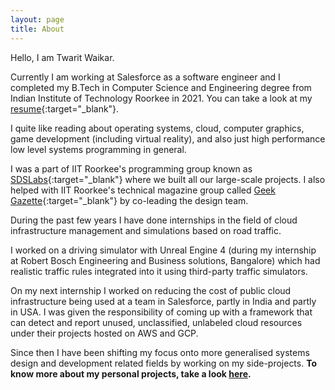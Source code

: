 ```yaml
---
layout: page
title: About
---
```


Hello, I am Twarit Waikar.

Currently I am working at Salesforce as a software engineer and I completed my B.Tech in Computer Science and Engineering degree from Indian Institute of Technology Roorkee in 2021. You can take a look at my [resume](https://twaritwaikar.github.io/assets/Twarit_Waikar_Resume.pdf){:target="\_blank"}.

I quite like reading about operating systems, cloud, computer graphics, game development (including virtual reality), and also just high performance low level systems programming in general.

I was a part of IIT Roorkee's programming group known as [SDSLabs](sdslabs.co){:target="\_blank"} where we built all our large-scale projects. I also helped with IIT Roorkee's technical magazine group called [Geek Gazette](https://geekgazette.iitr.ac.in/){:target="\_blank"} by co-leading the design team.

During the past few years I have done internships in the field of cloud infrastructure management and simulations based on road traffic.

I worked on a driving simulator with Unreal Engine 4 (during my internship at Robert Bosch Engineering and Business solutions, Bangalore) which had realistic traffic rules integrated into it using third-party traffic simulators.

On my next internship I worked on reducing the cost of public cloud infrastructure being used at a team in Salesforce, partly in India and partly in USA. I was given the responsibility of coming up with a framework that can detect and report unused, unclassified, unlabeled cloud resources under their projects hosted on AWS and GCP.

Since then I have been shifting my focus onto more generalised systems design and development related fields by working on my side-projects. **To know more about my personal projects, take a look [here](/projects).**
